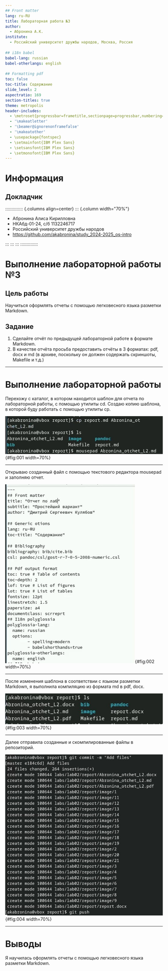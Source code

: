 ```yaml
---
## Front matter
lang: ru-RU
title: Лабораторная работа №3
author:
  - Абронина А.К.
institute:
  - Российский университет дружбы народов, Москва, Россия

## i18n babel
babel-lang: russian
babel-otherlangs: english

## Formatting pdf
toc: false
toc-title: Содержание
slide_level: 2
aspectratio: 169
section-titles: true
theme: metropolis
header-includes:
  - \metroset{progressbar=frametitle,sectionpage=progressbar,numbering=fraction}
  - '\makeatletter'
  - '\beamer@ignorenonframefalse'
  - '\makeatother'
  - \usepackage{fontspec}
  - \setmainfont{IBM Plex Sans}
  - \setsansfont{IBM Plex Sans}
  - \setmonofont{IBM Plex Sans}
---
```


# Информация

## Докладчик

:::::::::::::: {.columns align=center}
::: {.column width="70%"}

  * Абронина Алиса Кирилловна
  * НКАбд-01-24, с/б 1132246717
  * Российский университет дружбы народов
  * <https://github.com/akabronina/study_2024-2025_os-intro>

:::
::: 
:::
::::::::::::::

# Выполнение лабораторной работы №3


## Цель работы

Научиться оформлять отчеты с помощью легковесного языка разметки Markdown.

## Задание

1. Сделайте отчёт по предыдущей лабораторной работе в формате Markdown.
2. В качестве отчёта просьба предоставить отчёты в 3 форматах: pdf, docx и md (в архиве,
поскольку он должен содержать скриншоты, Makefile и т.д.)

---

# Выполнение лабораторной работы

Перехожу с каталог, в котором находится шаблон для отчета по лабораторной работы, с помощью утилиты cd. Создаю копию шаблона, в которой буду работать с помощью утилиты cp.

![Копирование файла](image/1){#fig:001 width=70%}

---

Открываю созданный файл с помощью текстового редактора mousepad и заполняю отчет.

![Изменение файла](image/2){#fig:002 width=70%}

---

После изменения шаблона в соответствии с языком разметки Markdown, я выполнила компиляцию из формата md в pdf, docx.

![Компиляция отчета](image/3){#fig:003 width=70%}

---

Далее отправила созданные и скомпилированные файлы в репозиторий.

![Отправка файлов на github](image/4){#fig:004 width=70%}

---

# Выводы

Я научилась оформлять отчеты с помощью легковесного языка разметки Markdown.